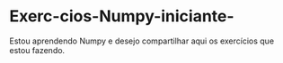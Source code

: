 # Exerc-cios-Numpy-iniciante-
Estou aprendendo Numpy e desejo compartilhar aqui os exercícios que estou fazendo. 
